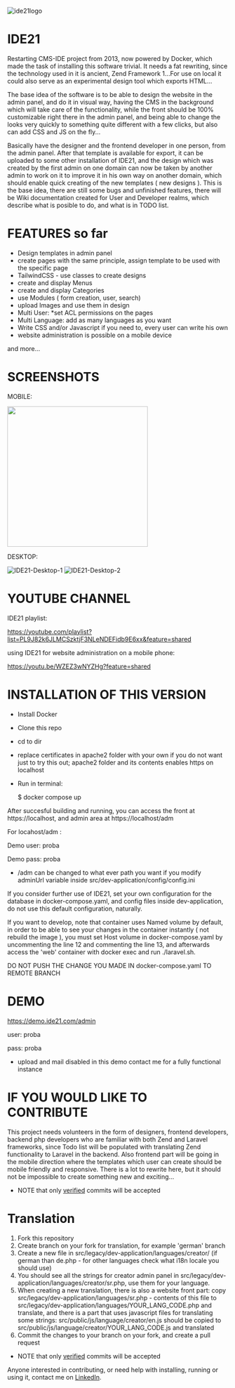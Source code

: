 ![ide21logo](https://github.com/nebojsatomic/IDE21/assets/1038256/aaddf2a1-f4e9-435d-864e-68963a132859)

# IDE21
Restarting CMS-IDE project from 2013, now powered by Docker, which made the task of installing this software trivial. It needs a fat rewriting, since the technology used in it is ancient, Zend Framework 1...For use on local it could also serve as an experimental design tool which exports HTML...

The base idea of the software is to be able to design the website in the admin panel, and do it in visual way, having the CMS in the background which will take care of the functionality, while the front should be 100% customizable right there in the admin panel, and being able to change the looks very quickly to something quite different with a few clicks, but also can add CSS and JS on the fly...

Basically have the designer and the frontend developer in one person, from the admin panel.
After that template is available for export, it can be uploaded to some other installation of IDE21, and the design which was created by the first admin on one domain can now be taken by another admin to work on it to improve it in his own way on another domain, which should enable quick creating of the new templates ( new designs ).
This is the base idea, there are still some bugs and unfinished features, there will be Wiki documentation created for User and Developer realms, which describe what is posible to do, and what is in TODO list.

# FEATURES so far
- Design templates in admin panel
- create pages with the same principle, assign template to be used with the specific page
- TailwindCSS - use classes to create designs
- create and display Menus
- create and display Categories
- use Modules ( form creation, user, search)
- upload Images and use them in design
- Multi User: *set ACL permissions on the pages
- Multi Language: add as many languages as you want
- Write CSS and/or Javascript if you need to, every user can write his own
- website administration is possible on a mobile device

and more…


# SCREENSHOTS
MOBILE:

<img src="https://github.com/user-attachments/assets/adf338b0-0b5a-4cf9-9d88-f2e182329aa6" width="320" />

DESKTOP:

![IDE21-Desktop-1](https://github.com/user-attachments/assets/a8ee2d7d-674d-410d-be02-11b5f1616a98)
![IDE21-Desktop-2](https://github.com/user-attachments/assets/bb9b3f70-5d67-479a-98e5-817a359db612)

# YOUTUBE CHANNEL

IDE21 playlist:

https://youtube.com/playlist?list=PL9J82k6JLMCSzktjF3NLeNDEFidb9E6xx&feature=shared


using IDE21 for website administration on a mobile phone:

https://youtu.be/WZEZ3wNYZHg?feature=shared


# INSTALLATION OF THIS VERSION

- Install Docker
- Clone this repo
- cd to dir
- replace certificates in apache2 folder with your own if you do not want just to try this out; apache2 folder and its contents enables https on localhost
- Run in terminal:

  $ docker compose up

After succesful building and running, you can access the front at https://localhost, and admin area at https://localhost/adm


For locahost/adm :

Demo user:  proba

Demo pass:  proba

*  /adm can be changed to what ever path you want if you modify adminUrl variable inside src/dev-application/config/config.ini

If you consider further use of IDE21, set your own configuration for the database in docker-compose.yaml, and config files inside dev-application, do not use this default configuration, naturally.

If you want to develop, note that container uses Named volume by default, in order to be able to see your changes in the container instantly ( not rebuild the image ), you must set Host volume in docker-compose.yaml by uncommenting the line 12 and commenting the line 13, and afterwards access the 'web' container with docker exec and run ./laravel.sh.

DO NOT PUSH THE CHANGE YOU MADE IN docker-compose.yaml TO REMOTE BRANCH

# DEMO

https://demo.ide21.com/admin

user: proba

pass: proba

*  upload and mail disabled in this demo
contact me for a fully functional instance


# IF YOU WOULD LIKE TO CONTRIBUTE
This project needs volunteers in the form of designers, frontend developers, backend php developers who are familiar with both Zend and Laravel frameworks, since Todo list will be populated with translating Zend functionality to Laravel in the backend. Also frontend part will be going in the mobile direction where the templates which user can create should be mobile friendly and responsive.
There is a lot to rewrite here, but it should not be impossible to create something new and exciting...

* NOTE that only [verified](https://docs.github.com/en/authentication/managing-commit-signature-verification) commits will be accepted

# Translation

1. Fork this repository
2. Create branch on your fork for translation, for example 'german' branch
3. Create a new file in src/legacy/dev-application/languages/creator/  (if german than de.php - for other languages check what i18n locale you should use)
4. You should see all the strings for creator admin panel in src/legacy/dev-application/languages/creator/sr.php, use them for your language.
5. When creating a new translation, there is also a website front part: copy src/legacy/dev-application/languages/sr.php - contents of this file to src/legacy/dev-application/languages/YOUR_LANG_CODE.php and translate, and there is a  part that uses javascript files for translating some strings: src/public/js/language/creator/en.js should be copied to src/public/js/language/creator/YOUR_LANG_CODE.js and translated
6.  Commit the changes to your branch on your fork, and create a pull request

* NOTE that only [verified](https://docs.github.com/en/authentication/managing-commit-signature-verification) commits will be accepted

Anyone interested in contributing, or need help with installing, running or using it, contact me on [LinkedIn](https://www.linkedin.com/in/nebojsatomic/).
